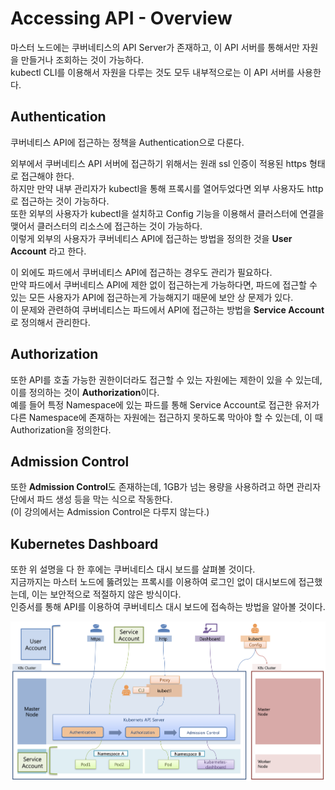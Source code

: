 # Accessing API - Overview

마스터 노드에는 쿠버네티스의 API Server가 존재하고, 이 API 서버를 통해서만 자원을 만들거나 조회하는 것이 가능하다.  
kubectl CLI를 이용해서 자원을 다루는 것도 모두 내부적으로는 이 API 서버를 사용한다.

## Authentication

쿠버네티스 API에 접근하는 정책을 Authentication으로 다룬다.

외부에서 쿠버네티스 API 서버에 접근하기 위해서는 원래 ssl 인증이 적용된 https 형태로 접근해야 한다.  
하지만 만약 내부 관리자가 kubectl을 통해 프록시를 열어두었다면 외부 사용자도 http로 접근하는 것이 가능하다.  
또한 외부의 사용자가 kubectl을 설치하고 Config 기능을 이용해서 클러스터에 연결을 맺어서 클러스터의 리소스에 접근하는 것이 가능하다.  
이렇게 외부의 사용자가 쿠버네티스 API에 접근하는 방법을 정의한 것을 **User Account** 라고 한다.

이 외에도 파드에서 쿠버네티스 API에 접근하는 경우도 관리가 필요하다.   
만약 파드에서 쿠버네티스 API에 제한 없이 접근하는게 가능하다면, 파드에 접근할 수 있는 모든 사용자가 API에 접근하는게 가능해지기 때문에 보안 상 문제가 있다.  
이 문제와 관련하여 쿠버네티스는 파드에서 API에 접근하는 방법을 **Service Account**로 정의해서 관리한다.

## Authorization

또한 API를 호출 가능한 권한이더라도 접근할 수 있는 자원에는 제한이 있을 수 있는데, 이를 정의하는 것이 **Authorization**이다.  
예를 들어 특정 Namespace에 있는 파드를 통해 Service Account로 접근한 유저가 다른 Namespace에 존재하는 자원에는 접근하지 못하도록 막아야 할 수 있는데, 이 때 Authorization을 정의한다.


## Admission Control
또한 **Admission Control**도 존재하는데, 1GB가 넘는 용량을 사용하려고 하면 관리자 단에서 파드 생성 등을 막는 식으로 작동한다.  
(이 강의에서는 Admission Control은 다루지 않는다.)

## Kubernetes Dashboard

또한 위 설명을 다 한 후에는 쿠버네티스 대시 보드를 살펴볼 것이다.  
지금까지는 마스터 노드에 뚫려있는 프록시를 이용하여 로그인 없이 대시보드에 접근했는데, 이는 보안적으로 적절하지 않은 방식이다.  
인증서를 통해 API를 이용하여 쿠버네티스 대시 보드에 접속하는 방법을 알아볼 것이다.

<img src="./images/5_api1.png" />
